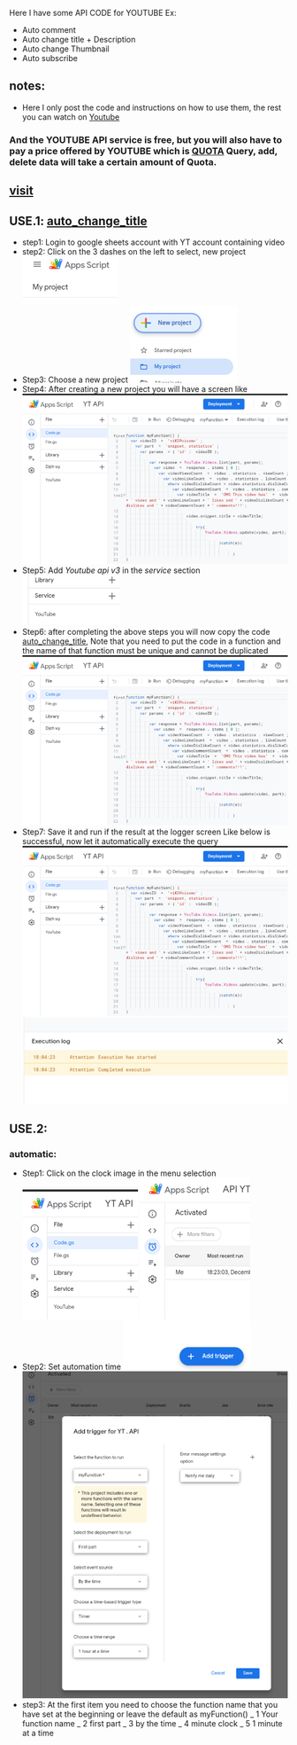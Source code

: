 Here I have some API CODE for YOUTUBE
Ex:
* Auto comment 
* Auto change title + Description
* Auto change Thumbnail 
* Auto subscribe 
## notes:
* Here I only post the code and instructions on how to use them, the rest you can watch on [Youtube](https://youtube.com)
### And the YOUTUBE API service is free, but you will also have to pay a price offered by YOUTUBE which is [QUOTA](https://developers.google.com/youtube/v3/getting-started#quota) Query, add, delete data will take a certain amount of Quota.
## [visit](https://developers.google.com/youtube/v3/docs)
## USE.1: [auto_change_title](https://github.com/toan06/API/blob/main/YT/auto_change_title.gs)
* step1: Login to google sheets account with YT account containing video
* step2: Click on the 3 dashes on the left to select, new project
![](https://github.com/toan06/API/blob/main/img/Screenshot_20211216_174438.png)
* Step3: Choose a new project
![](https://github.com/toan06/API/blob/main/img/Screenshot_20211216_174451.png)
* Step4: After creating a new project you will have a screen like
![](https://github.com/toan06/API/blob/main/img/Screenshot_20211216_180222.png)
* Step5: Add _Youtube api v3_ in the _service_ section
![](https://github.com/toan06/API/blob/main/img/Screenshot_20211216_173627.png)
* Step6: after completing the above steps you will now copy the code [auto_change_title](https://raw.githack.com/toan06/API/main/YT/auto_change_title.gs), Note that you need to put the code in a function and the name of that function must be unique and cannot be duplicated
![](https://github.com/toan06/API/blob/main/img/Screenshot_20211216_180222.png) 
* Step7: Save it and run if the result at the logger screen Like below is successful, now let it automatically execute the query
![](https://github.com/toan06/API/blob/main/img/Screenshot_20211216_180222.png)
![](https://github.com/toan06/API/blob/main/img/Screenshot_20211216_181014.png)
## USE.2:
### automatic:
* Step1: Click on the clock image in the menu selection
![](https://github.com/toan06/API/blob/main/img/Screenshot_20211216_182343.png)
![](https://github.com/toan06/API/blob/main/img/Screenshot_20211216_182404.png)
* Step2: Set automation time 
![](https://github.com/toan06/API/blob/main/img/Screenshot_20211216_182709.png)
![](https://github.com/toan06/API/blob/main/img/Screenshot_20211216_182728.png)
* step3: At the first item you need to choose the function name that you have set at the beginning or leave the default as myFunction()
_ 1 Your function name
_ 2 first part
_ 3 by the time
_ 4 minute clock
_ 5 1 minute at a time
